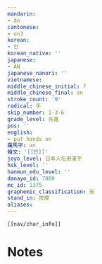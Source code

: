 ```yaml
---
mandarin:
- àn
cantonese:
- on3
korean:
- 안
korean_native: ''
japanese:
- AN
japanese_nanori: ''
vietnamese:
middle_chinese_initial: ʔ
middle_chinese_final: ɑn
stroke_count: '9'
radical: 手
skip_number: 1-3-6
grade_level: 先進
pos: ''
english:
- put hands on
羅馬字: an
韓文: '[[안]]'
joyo_level: 日本人名用漢字
hsk_level: ''
hanmun_edu_level: ''
danayo_id: 7080
mc_id: 1375
graphemic_classification: 安
stand_in: 按摩
aliases:
---
```

```meta-bind-embed
[[nav/char_info]]
```

# Notes

